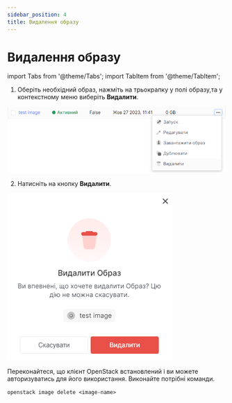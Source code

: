 ```yaml
---
sidebar_position: 4
title: Видалення образу
---
```


# Видалення образу

import Tabs from '@theme/Tabs';
import TabItem from '@theme/TabItem';

<Tabs>
  <TabItem value="personal-area" label="Особистий кабінет" default>

1. Оберіть необхідний образ, нажміть на трьокрапку у полі образу,та у контекстному меню виберіть **Видалити**.

![](../../img/images/27.png)

2. Натисніть на кнопку **Видалити**.

![](../../img/images/28.png)

</TabItem>
<TabItem value="openstack" label="Openstack CLI">

Переконайтеся, що клієнт OpenStack встановлений і ви можете авторизуватись для його використання.
Виконайте потрібні команди.

```
openstack image delete <image-name>
```

</TabItem>
</Tabs>
